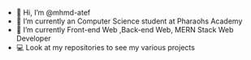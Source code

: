 - 👋 Hi, I’m @mhmd-atef
- 🔭 I’m currently an Computer Science student at Pharaohs Academy  
- 🌱 I’m currently Front-end Web ,Back-end Web, MERN Stack Web Developer
- 💻 Look at my repositories to see my various projects
